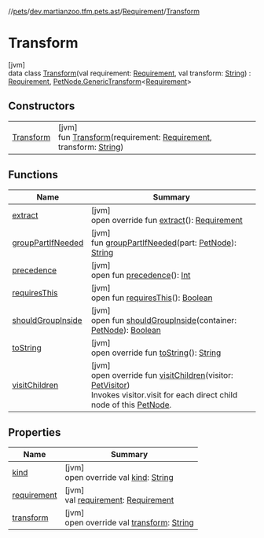 //[pets](../../../../index.md)/[dev.martianzoo.tfm.pets.ast](../../index.md)/[Requirement](../index.md)/[Transform](index.md)

# Transform

[jvm]\
data class [Transform](index.md)(val requirement: [Requirement](../index.md), val transform: [String](https://kotlinlang.org/api/latest/jvm/stdlib/kotlin/-string/index.html)) : [Requirement](../index.md), [PetNode.GenericTransform](../../-pet-node/-generic-transform/index.md)&lt;[Requirement](../index.md)&gt;

## Constructors

| | |
|---|---|
| [Transform](-transform.md) | [jvm]<br>fun [Transform](-transform.md)(requirement: [Requirement](../index.md), transform: [String](https://kotlinlang.org/api/latest/jvm/stdlib/kotlin/-string/index.html)) |

## Functions

| Name | Summary |
|---|---|
| [extract](extract.md) | [jvm]<br>open override fun [extract](extract.md)(): [Requirement](../index.md) |
| [groupPartIfNeeded](../../-pet-node/group-part-if-needed.md) | [jvm]<br>fun [groupPartIfNeeded](../../-pet-node/group-part-if-needed.md)(part: [PetNode](../../-pet-node/index.md)): [String](https://kotlinlang.org/api/latest/jvm/stdlib/kotlin/-string/index.html) |
| [precedence](../../-pet-node/precedence.md) | [jvm]<br>open fun [precedence](../../-pet-node/precedence.md)(): [Int](https://kotlinlang.org/api/latest/jvm/stdlib/kotlin/-int/index.html) |
| [requiresThis](../requires-this.md) | [jvm]<br>open fun [requiresThis](../requires-this.md)(): [Boolean](https://kotlinlang.org/api/latest/jvm/stdlib/kotlin/-boolean/index.html) |
| [shouldGroupInside](../../-pet-node/should-group-inside.md) | [jvm]<br>open fun [shouldGroupInside](../../-pet-node/should-group-inside.md)(container: [PetNode](../../-pet-node/index.md)): [Boolean](https://kotlinlang.org/api/latest/jvm/stdlib/kotlin/-boolean/index.html) |
| [toString](to-string.md) | [jvm]<br>open override fun [toString](to-string.md)(): [String](https://kotlinlang.org/api/latest/jvm/stdlib/kotlin/-string/index.html) |
| [visitChildren](visit-children.md) | [jvm]<br>open override fun [visitChildren](visit-children.md)(visitor: [PetVisitor](../../../dev.martianzoo.tfm.pets/-pet-visitor/index.md))<br>Invokes visitor.visit for each direct child node of this [PetNode](../../-pet-node/index.md). |

## Properties

| Name | Summary |
|---|---|
| [kind](../kind.md) | [jvm]<br>open override val [kind](../kind.md): [String](https://kotlinlang.org/api/latest/jvm/stdlib/kotlin/-string/index.html) |
| [requirement](requirement.md) | [jvm]<br>val [requirement](requirement.md): [Requirement](../index.md) |
| [transform](transform.md) | [jvm]<br>open override val [transform](transform.md): [String](https://kotlinlang.org/api/latest/jvm/stdlib/kotlin/-string/index.html) |
